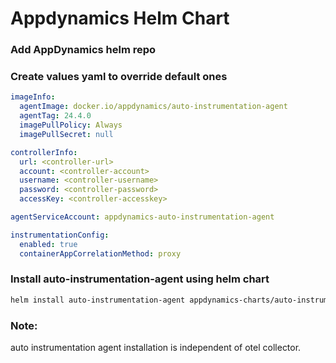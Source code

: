 # Appdynamics Helm Chart

### Add AppDynamics helm repo

### Create values yaml to override default ones
```yaml
imageInfo:
  agentImage: docker.io/appdynamics/auto-instrumentation-agent
  agentTag: 24.4.0
  imagePullPolicy: Always
  imagePullSecret: null                          

controllerInfo:
  url: <controller-url>
  account: <controller-account>
  username: <controller-username>
  password: <controller-password>
  accessKey: <controller-accesskey>

agentServiceAccount: appdynamics-auto-instrumentation-agent

instrumentationConfig:
  enabled: true
  containerAppCorrelationMethod: proxy
```
### Install auto-instrumentation-agent using helm chart
```bash
helm install auto-instrumentation-agent appdynamics-charts/auto-instrumentation-agent -f <values-file>.yaml --namespace appdynamics
```

### Note:
auto instrumentation agent installation is independent of otel collector.